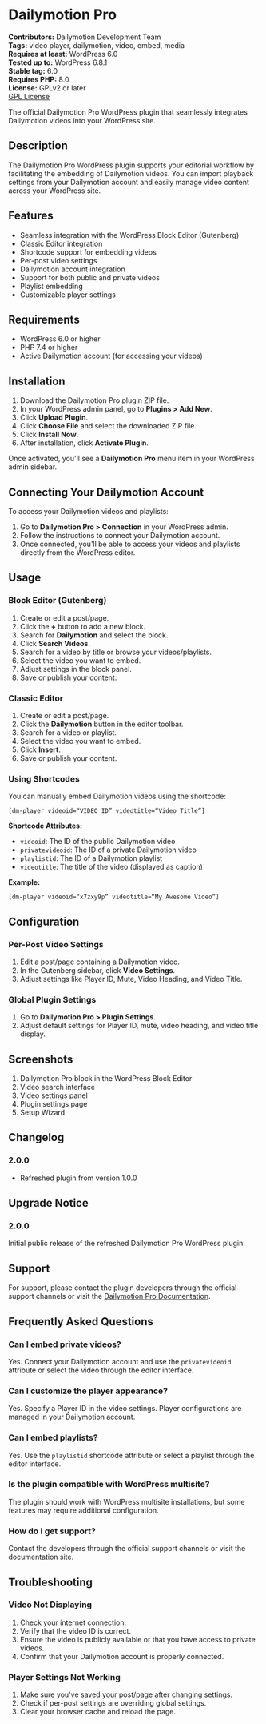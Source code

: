 # Dailymotion Pro

**Contributors:** Dailymotion Development Team  
**Tags:** video player, dailymotion, video, embed, media  
**Requires at least:** WordPress 6.0  
**Tested up to:** WordPress 6.8.1  
**Stable tag:** 6.0  
**Requires PHP:** 8.0  
**License:** GPLv2 or later  
[GPL License](https://www.gnu.org/licenses/gpl-2.0.html)

The official Dailymotion Pro WordPress plugin that seamlessly integrates Dailymotion videos into your WordPress site.


## Description

The Dailymotion Pro WordPress plugin supports your editorial workflow by facilitating the embedding of Dailymotion videos. You can import playback settings from your Dailymotion account and easily manage video content across your WordPress site.


## Features

- Seamless integration with the WordPress Block Editor (Gutenberg)
- Classic Editor integration
- Shortcode support for embedding videos
- Per-post video settings
- Dailymotion account integration
- Support for both public and private videos
- Playlist embedding
- Customizable player settings


## Requirements

- WordPress 6.0 or higher
- PHP 7.4 or higher
- Active Dailymotion account (for accessing your videos)


## Installation

1. Download the Dailymotion Pro plugin ZIP file.
2. In your WordPress admin panel, go to **Plugins > Add New**.
3. Click **Upload Plugin**.
4. Click **Choose File** and select the downloaded ZIP file.
5. Click **Install Now**.
6. After installation, click **Activate Plugin**.

Once activated, you'll see a **Dailymotion Pro** menu item in your WordPress admin sidebar.


## Connecting Your Dailymotion Account

To access your Dailymotion videos and playlists:

1. Go to **Dailymotion Pro > Connection** in your WordPress admin.
2. Follow the instructions to connect your Dailymotion account.
3. Once connected, you'll be able to access your videos and playlists directly from the WordPress editor.


## Usage

### Block Editor (Gutenberg)

1. Create or edit a post/page.
2. Click the **+** button to add a new block.
3. Search for **Dailymotion** and select the block.
4. Click **Search Videos**.
5. Search for a video by title or browse your videos/playlists.
6. Select the video you want to embed.
7. Adjust settings in the block panel.
8. Save or publish your content.

### Classic Editor

1. Create or edit a post/page.
2. Click the **Dailymotion** button in the editor toolbar.
3. Search for a video or playlist.
4. Select the video you want to embed.
5. Click **Insert**.
6. Save or publish your content.

### Using Shortcodes

You can manually embed Dailymotion videos using the shortcode:

```
[dm-player videoid=“VIDEO_ID” videotitle=“Video Title”]
```

**Shortcode Attributes:**

- `videoid`: The ID of the public Dailymotion video
- `privatevideoid`: The ID of a private Dailymotion video
- `playlistid`: The ID of a Dailymotion playlist
- `videotitle`: The title of the video (displayed as caption)

**Example:**

```
[dm-player videoid=“x7zxy9p” videotitle=“My Awesome Video”]
```


## Configuration

### Per-Post Video Settings

1. Edit a post/page containing a Dailymotion video.
2. In the Gutenberg sidebar, click **Video Settings**.
3. Adjust settings like Player ID, Mute, Video Heading, and Video Title.

### Global Plugin Settings

1. Go to **Dailymotion Pro > Plugin Settings**.
2. Adjust default settings for Player ID, mute, video heading, and video title display.


## Screenshots

1. Dailymotion Pro block in the WordPress Block Editor
2. Video search interface
3. Video settings panel
4. Plugin settings page
5. Setup Wizard


## Changelog

### 2.0.0

- Refreshed plugin from version 1.0.0


## Upgrade Notice

### 2.0.0

Initial public release of the refreshed Dailymotion Pro WordPress plugin.


## Support

For support, please contact the plugin developers through the official support channels or visit the [Dailymotion Pro Documentation](https://github.com/Dailymotion-Pro-Services/Dailymotion-Pro-WP-Docs).


## Frequently Asked Questions

### Can I embed private videos?

Yes. Connect your Dailymotion account and use the `privatevideoid` attribute or select the video through the editor interface.

### Can I customize the player appearance?

Yes. Specify a Player ID in the video settings. Player configurations are managed in your Dailymotion account.

### Can I embed playlists?

Yes. Use the `playlistid` shortcode attribute or select a playlist through the editor interface.

### Is the plugin compatible with WordPress multisite?

The plugin should work with WordPress multisite installations, but some features may require additional configuration.

### How do I get support?

Contact the developers through the official support channels or visit the documentation site.


## Troubleshooting

### Video Not Displaying

1. Check your internet connection.
2. Verify that the video ID is correct.
3. Ensure the video is publicly available or that you have access to private videos.
4. Confirm that your Dailymotion account is properly connected.

### Player Settings Not Working

1. Make sure you've saved your post/page after changing settings.
2. Check if per-post settings are overriding global settings.
3. Clear your browser cache and reload the page.

